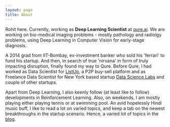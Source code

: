 ```yaml
---
layout: page
title: About
---
```


Rohit here. Currently, working as <strong>Deep Learning Scientist</strong> at [qure.ai](https://blog.qure.ai). We are working on bio-medical imaging problems - mostly pathology and radiolgy problems, using Deep Learning in Computer Vision for early-stage diagnosis.

A 2014 grad from IIT-Bombay, ex-investment banker who sold his 'ferrari' to fund his startup. And then, in search of true 'nirvana' in form of truly impacting disruption, finally found my way to Qure. Before Qure, I had worked as Data Scientist for [ListUp](http://listup.co.in/), a P2P buy-sell platform and as Freelance Data Scientist for New York based startup [Data Science Labs](https://datascilabs.com/) and couple of other startups.

Apart from Deep Learning, I also keenly follow (at least like to follow) developments in Reinforcement Learning. Also, on weekends, I am mostly playing either playing tennis or at swimming pool. An avid hopelessly Hindi music buff, I like to read a lot on varied topics, and keep a tab on the newest breakthroughs in the startup scenario.  Hence, a varied lot of topics in the [blog](https://rohitghosh.github.io/).
